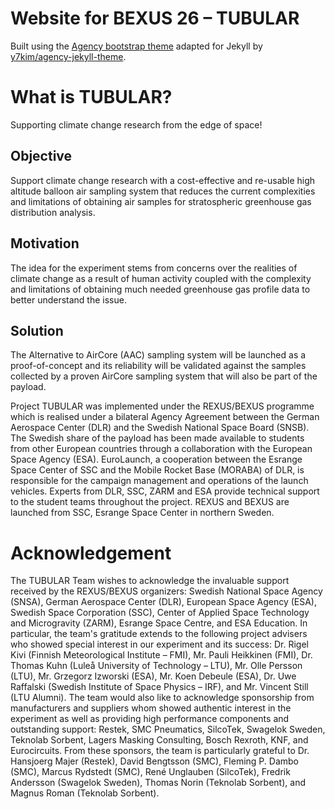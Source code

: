 Website for BEXUS 26 – TUBULAR
==============================

Built using the [Agency bootstrap theme](https://startbootstrap.com/template-overviews/agency/) adapted for Jekyll by [y7kim/agency-jekyll-theme](https://github.com/y7kim/agency-jekyll-theme).

# What is TUBULAR?
Supporting climate change research from the edge of space!

## Objective
Support climate change research with a cost-effective and re-usable high altitude balloon air sampling system that reduces the current complexities and limitations of obtaining air samples for stratospheric greenhouse gas distribution analysis.

## Motivation
The idea for the experiment stems from concerns over the realities of climate change as a result of human activity coupled with the complexity and limitations of obtaining much needed greenhouse gas profile data to better understand the issue.

## Solution
The Alternative to AirCore (AAC) sampling system will be launched as a proof-of-concept and its reliability will be validated against the samples collected by a proven AirCore sampling system that will also be part of the payload.

Project TUBULAR was implemented under the REXUS/BEXUS programme which is realised under a bilateral Agency Agreement between the German Aerospace Center (DLR) and the Swedish National Space Board (SNSB). The Swedish share of the payload has been made available to students from other European countries through a collaboration with the European Space Agency (ESA). EuroLaunch, a cooperation between the Esrange Space Center of SSC and the Mobile Rocket Base (MORABA) of DLR, is responsible for the campaign management and operations of the launch vehicles. Experts from DLR, SSC, ZARM and ESA provide technical support to the student teams throughout the project. REXUS and BEXUS are launched from SSC, Esrange Space Center in northern Sweden.

# Acknowledgement
The TUBULAR Team wishes to acknowledge the invaluable support received by the REXUS/BEXUS organizers: Swedish National Space Agency (SNSA), German Aerospace Center (DLR), European Space Agency (ESA), Swedish Space Corporation (SSC), Center of Applied Space Technology and Microgravity (ZARM), Esrange Space Centre, and ESA Education. In particular, the team's gratitude extends to the following project advisers who showed special interest in our experiment and its success: Dr. Rigel Kivi (Finnish Meteorological Institute – FMI), Mr. Pauli Heikkinen (FMI), Dr. Thomas Kuhn (Luleå University of Technology – LTU), Mr. Olle Persson (LTU), Mr. Grzegorz Izworski (ESA), Mr. Koen Debeule (ESA), Dr. Uwe Raffalski (Swedish Institute of Space Physics – IRF), and Mr. Vincent Still (LTU Alumni). The team would also like to acknowledge sponsorship from manufacturers and suppliers whom showed authentic interest in the experiment as well as providing high performance components and outstanding support: Restek, SMC Pneumatics, SilcoTek, Swagelok Sweden, Teknolab Sorbent, Lagers Masking Consulting, Bosch Rexroth, KNF, and Eurocircuits. From these sponsors, the team is particularly grateful to Dr. Hansjoerg Majer (Restek), David Bengtsson (SMC), Fleming P. Dambo (SMC), Marcus Rydstedt (SMC), René Unglauben (SilcoTek), Fredrik Andersson (Swagelok Sweden), Thomas Norin (Teknolab Sorbent), and Magnus Roman (Teknolab Sorbent).
